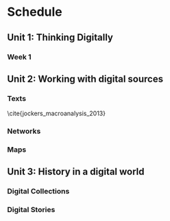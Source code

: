 # Schedule

## Unit 1: Thinking Digitally

### Week 1

## Unit 2: Working with digital sources

### Texts

\cite{jockers_macroanalysis_2013}

### Networks

### Maps


## Unit 3: History in a digital world

### Digital Collections

### Digital Stories



